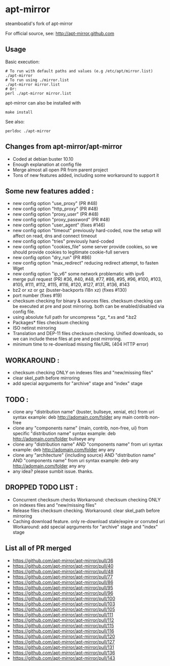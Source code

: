 # apt-mirror

steamboatid's fork of apt-mirror

For official source, see: http://apt-mirror.github.com

## Usage

Basic execution:

```
# To run with default paths and values (e.g /etc/apt/mirror.list)
./apt-mirror
# To run using ./mirror.list
./apt-mirror mirror.list
# Or:
perl ./apt-mirror mirror.list
```

apt-mirror can also be installed with

`make install`

See also:

`perldoc ./apt-mirror`

## Changes from apt-mirror/apt-mirror

- Coded at debian buster 10.10
- Enough explanation at config file
- Merge almost all open PR from parent project
- Tons of new features added, including some workaround to support it


## Some new features added :
- new config option "use_proxy"  (PR #48)
- new config option "http_proxy"  (PR #48)
- new config option "proxy_user"  (PR #48)
- new config option "proxy_password"  (PR #48)
- new config option "user_agent"  (fixes #146)
- new config option "timeout"
	previously hard-coded, now the setup will affect on read, dns and connect timeout
- new config option "tries"
	previously hard-coded
- new config option "cookies_file"
	some server provide cookies, so we should provide cookies to legitimate cookie-full servers
- new config option "dry_run" (PR #86)
- new config option "max_redirect"
	reducing redirect attempt, to fasten Wget
- new config option "ip_v6"
	some network problematic with ipv6
- merge pull request (PR) #36, #40, #48, #77, #86, #95, #96, #100, #103, #105, #111, #112, #115, #116, #120, #127, #131, #136, #143
- bz2 or xz or gz (buster-backports i18n xz) (fixes #130)
- port number (fixes #19)
- checksum checking for binary & sources files. checksum checking can be executed at pre and post mirroring. both can be enabled/disabled via config file.
- using absolute full path for uncompress *.gz, *.xs and *.bz2
- Packages* files checksum checking
- ISO netinst mirroring
- Translation and DEP-11 files checksum checking. Unified downloads, so we can include these files at pre and post mirroring.
- minimum time to re-download missing file/URL (404 HTTP error)


## WORKAROUND :
- checksum checking ONLY on indexes files and "new/missing files"
- clear skel_path before mirroring
- add special aqrguments for "archive" stage and "index" stage


## TODO :
- clone any "distribution name" {buster, bullseye, xenial, etc} from uri
syntax example: deb http://adomain.com/folder any main contrib non-free
- clone any "components name" {main, contrib, non-free, ui} from specific "distribution name"
syntax example: deb http://adomain.com/folder bullseye any
- clone any "distribution name" AND "components name" from uri
syntax example: deb http://adomain.com/folder any any
- clone any "architecture" {including source} AND "distribution name" AND "components name" from uri
syntax example: deb-any http://adomain.com/folder any any
- any idea? please sumbit issue. thanks.


## DROPPED TODO LIST :
- Concurrent checksum checks
Workaround: checksum checking ONLY on indexes files and "new/missing files"
- Release files checksum checking.
Workaround: clear skel_path before mirroring
- Caching download feature. only re-download stale/expire or corruted uri
Workaround: add special aqrguments for "archive" stage and "index" stage


## List all of PR merged
- https://github.com/apt-mirror/apt-mirror/pull/36
- https://github.com/apt-mirror/apt-mirror/pull/40
- https://github.com/apt-mirror/apt-mirror/pull/48
- https://github.com/apt-mirror/apt-mirror/pull/77
- https://github.com/apt-mirror/apt-mirror/pull/86
- https://github.com/apt-mirror/apt-mirror/pull/95
- https://github.com/apt-mirror/apt-mirror/pull/96
- https://github.com/apt-mirror/apt-mirror/pull/100
- https://github.com/apt-mirror/apt-mirror/pull/103
- https://github.com/apt-mirror/apt-mirror/pull/105
- https://github.com/apt-mirror/apt-mirror/pull/111
- https://github.com/apt-mirror/apt-mirror/pull/112
- https://github.com/apt-mirror/apt-mirror/pull/115
- https://github.com/apt-mirror/apt-mirror/pull/116
- https://github.com/apt-mirror/apt-mirror/pull/120
- https://github.com/apt-mirror/apt-mirror/pull/127
- https://github.com/apt-mirror/apt-mirror/pull/131
- https://github.com/apt-mirror/apt-mirror/pull/136
- https://github.com/apt-mirror/apt-mirror/pull/143

